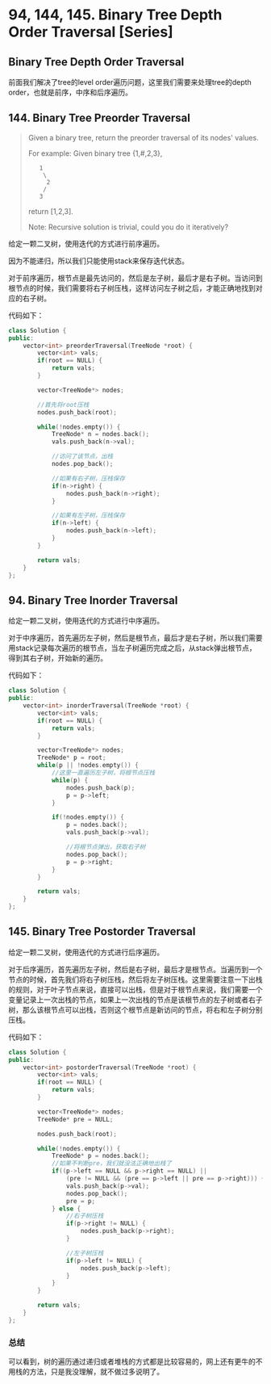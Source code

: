 # 94, 144, 145. Binary Tree Depth Order Traversal \[Series\]

## Binary Tree Depth Order Traversal

前面我们解决了tree的level order遍历问题，这里我们需要来处理tree的depth order，也就是前序，中序和后序遍历。

## 144. Binary Tree Preorder Traversal

> Given a binary tree, return the preorder traversal of its nodes' values.
>
> For example: Given binary tree {1,\#,2,3},
>
> ```text
>    1
>     \
>      2
>     /
>    3
> ```
>
> return \[1,2,3\].
>
> Note: Recursive solution is trivial, could you do it iteratively?

给定一颗二叉树，使用迭代的方式进行前序遍历。

因为不能递归，所以我们只能使用stack来保存迭代状态。

对于前序遍历，根节点是最先访问的，然后是左子树，最后才是右子树。当访问到根节点的时候，我们需要将右子树压栈，这样访问左子树之后，才能正确地找到对应的右子树。

代码如下：

```cpp
class Solution {
public:
    vector<int> preorderTraversal(TreeNode *root) {
        vector<int> vals;
        if(root == NULL) {
            return vals;
        }

        vector<TreeNode*> nodes;

        //首先将root压栈
        nodes.push_back(root);

        while(!nodes.empty()) {
            TreeNode* n = nodes.back();
            vals.push_back(n->val);

            //访问了该节点，出栈
            nodes.pop_back();

            //如果有右子树，压栈保存
            if(n->right) {
                nodes.push_back(n->right);
            }

            //如果有左子树，压栈保存
            if(n->left) {
                nodes.push_back(n->left);
            }
        }

        return vals;
    }
};
```

## 94. Binary Tree Inorder Traversal

给定一颗二叉树，使用迭代的方式进行中序遍历。

对于中序遍历，首先遍历左子树，然后是根节点，最后才是右子树，所以我们需要用stack记录每次遍历的根节点，当左子树遍历完成之后，从stack弹出根节点，得到其右子树，开始新的遍历。

代码如下：

```cpp
class Solution {
public:
    vector<int> inorderTraversal(TreeNode *root) {
        vector<int> vals;
        if(root == NULL) {
            return vals;
        }

        vector<TreeNode*> nodes;
        TreeNode* p = root;
        while(p || !nodes.empty()) {
            //这里一直遍历左子树，将根节点压栈
            while(p) {
                nodes.push_back(p);
                p = p->left;
            }

            if(!nodes.empty()) {
                p = nodes.back();
                vals.push_back(p->val);

                //将根节点弹出，获取右子树
                nodes.pop_back();
                p = p->right;
            }
        }

        return vals;
    }
};
```

## 145. Binary Tree Postorder Traversal

给定一颗二叉树，使用迭代的方式进行后序遍历。

对于后序遍历，首先遍历左子树，然后是右子树，最后才是根节点。当遍历到一个节点的时候，首先我们将右子树压栈，然后将左子树压栈。这里需要注意一下出栈的规则，对于叶子节点来说，直接可以出栈，但是对于根节点来说，我们需要一个变量记录上一次出栈的节点，如果上一次出栈的节点是该根节点的左子树或者右子树，那么该根节点可以出栈，否则这个根节点是新访问的节点，将右和左子树分别压栈。

代码如下：

```cpp
class Solution {
public:
    vector<int> postorderTraversal(TreeNode *root) {
        vector<int> vals;
        if(root == NULL) {
            return vals;
        }

        vector<TreeNode*> nodes;
        TreeNode* pre = NULL;

        nodes.push_back(root);

        while(!nodes.empty()) {
            TreeNode* p = nodes.back();
            //如果不判断pre，我们就没法正确地出栈了
            if((p->left == NULL && p->right == NULL) ||
                (pre != NULL && (pre == p->left || pre == p->right))) {
                vals.push_back(p->val);
                nodes.pop_back();
                pre = p;
            } else {
                //右子树压栈
                if(p->right != NULL) {
                    nodes.push_back(p->right);
                }

                //左子树压栈
                if(p->left != NULL) {
                    nodes.push_back(p->left);
                }
            }
        }

        return vals;
    }
};
```

### 总结

可以看到，树的遍历通过递归或者堆栈的方式都是比较容易的，网上还有更牛的不用栈的方法，只是我没理解，就不做过多说明了。

